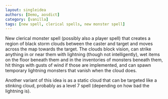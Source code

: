 ```yaml
---
layout: singleidea
authors: [Demo, aosdict]
category: [vanilla]
tags: [new spell, clerical spells, new monster spell]
---
```

New clerical monster spell (possibly also a player spell) that creates a region
of black storm clouds between the caster and target and moves across the map
towards the target. The clouds block vision, can strike anything in or near them
with lightning (though not intelligently), wet items on the floor beneath them
and in the inventories of monsters beneath them, hit things with gusts of wind
if those are implemented, and can spawn temporary lightning monsters that vanish
when the cloud does.

Another variant of this idea is as a static cloud that can be targeted like a
stinking cloud, probably as a level 7 spell (depending on how bad the lightning
is).
